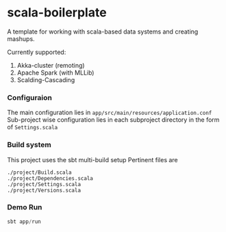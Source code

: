 scala-boilerplate
=========================

A template for working with scala-based data systems and creating mashups.

Currently supported:

1. Akka-cluster (remoting)
2. Apache Spark (with MLLib)
3. Scalding-Cascading


### Configuraion

The main configuration lies in `app/src/main/resources/application.conf`
Sub-project wise configuration lies in each subproject directory in the form of `Settings.scala`

### Build system

This project uses the sbt multi-build setup
Pertinent files are
```
./project/Build.scala
./project/Dependencies.scala
./project/Settings.scala
./project/Versions.scala
```


### Demo Run

```scala
sbt app/run
```
